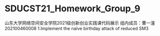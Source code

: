 # SDUCST21_Homework_Group_9
山东大学网络空间安全学院2021级创新创业实践课代码展示
组内成员：曹一潼 202100460008
1.Implement the naïve birthday attack of reduced SM3
